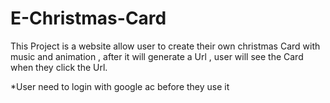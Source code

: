 # E-Christmas-Card
This Project is a website allow user to create their own christmas Card with music and animation , after it will generate a Url , user will see the Card when they click the Url.

*User need to login with google ac before they use it
